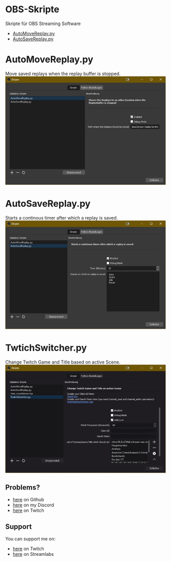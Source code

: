 # OBS-Skripte
Skripte für OBS Streaming Software

 - [AutoMoveReplay.py](#automovereplaypy)
 - [AutoSaveReplay.py](#autosavereplaypy)

# AutoMoveReplay.py
Move saved replays when the replay buffer is stopped.
![Settings Image](Images/AutoMoveReplay.jpg)

# AutoSaveReplay.py
Starts a continous timer after which a replay is saved.
![Settings Image](Images/AutoSaveReplay.jpg)

# TwtichSwitcher.py
Change Twitch Game and Title based on active Scene.
![Settings Image](Images/TwitchSwitcher.jpg)

## Problems?
 - [here](https://github.com/Bootscreen/OBS-Skripte/issues) on Github
 - [here](http://discord.bootscreen.net) on my Discord
 - [here](http://twitch.bootscreen.net) on Twitch

## Support
You can support me on:
 - [here](http://twitch.bootscreen.net) on Twitch
 - [here](http://donation.bootscreen.net) on Streamlabs

<!--stackedit_data:
eyJoaXN0b3J5IjpbLTE1NjUwNzIyNjcsLTc3MDQyNjM5LC0xMT
YyNTc3NDYxLDEyNjk4MzU3MDEsLTExNjI1Nzc0NjFdfQ==
-->